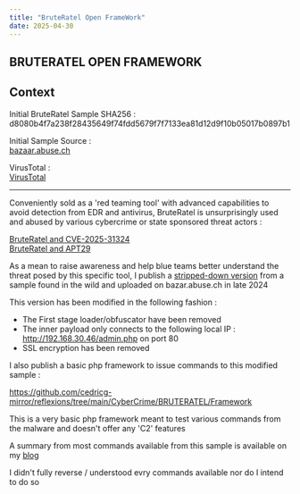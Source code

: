 ```yaml
---
title: "BruteRatel Open FrameWork"
date: 2025-04-30 
---
```


<link rel="stylesheet" href="/css/main.css">

## BRUTERATEL OPEN FRAMEWORK 

## Context  

Initial BruteRatel Sample SHA256 : d8080b4f7a238f28435649f74fdd5679f7f7133ea81d12d9f10b05017b0897b1  

Initial Sample Source :  
[bazaar.abuse.ch](https://bazaar.abuse.ch/sample/d8080b4f7a238f28435649f74fdd5679f7f7133ea81d12d9f10b05017b0897b1/)   

VirusTotal :  
[VirusTotal](https://www.virustotal.com/gui/file/d8080b4f7a238f28435649f74fdd5679f7f7133ea81d12d9f10b05017b0897b1)  

---

Conveniently sold as a 'red teaming tool' with advanced capabilities to avoid detection from EDR and antivirus, BruteRatel is unsurprisingly used and abused by various cybercrime or state sponsored threat actors :  

[BruteRatel and CVE-2025-31324](https://reliaquest.com/blog/threat-spotlight-reliaquest-uncovers-vulnerability-behind-sap-netweaver-compromise/)  
[BruteRatel and APT29](https://unit42.paloaltonetworks.com/brute-ratel-c4-tool/)  

As a mean to raise awareness and help blue teams better understand the threat posed by this specific tool, I publish a [stripped-down version](https://bazaar.abuse.ch/sample/) from a sample found in the wild and uploaded on bazar.abuse.ch in late 2024    

This version has been modified in the following fashion :  

- The First stage loader/obfuscator have been removed
- The inner payload only connects to the following local IP : http://192.168.30.46/admin.php on port 80   
- SSL encryption has been removed

I also publish a basic php framework to issue commands to this modified sample :  

https://github.com/cedricg-mirror/reflexions/tree/main/CyberCrime/BRUTERATEL/Framework  

This is a very basic php framework meant to test various commands from the malware and doesn't offer any 'C2' features  

A summary from most commands available from this sample is available on my [blog](https://cedricg-mirror.github.io/2025/03/24/BruteRatelCommandList.html)  

I didn't fully reverse / understood evry commands available nor do I intend to do so  




